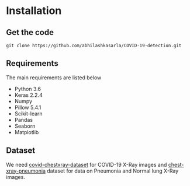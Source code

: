 # Installation

## Get the code
```
git clone https://github.com/abhilashkasarla/COVID-19-detection.git
```

## Requirements
The main requirements are listed below

- Python 3.6
- Keras 2.2.4
- Numpy
- Pillow 5.4.1
- Scikit-learn
- Pandas
- Seaborn
- Matplotlib

## Dataset
We need [covid-chestxray-dataset](https://github.com/ieee8023/covid-chestxray-dataset) for COVID-19 X-Ray images and [chest-xray-pneumonia](https://www.kaggle.com/paultimothymooney/chest-xray-pneumonia) dataset for data on Pneumonia and Normal lung X-Ray images.
